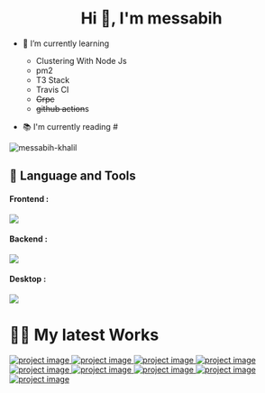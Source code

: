 <h1 align="center">Hi 👋, I'm messabih</h1>

- 🌱 I’m currently learning 
  <ul>
  
    <li>Clustering With Node Js</li>
  
  <li>pm2</li>
  <li>T3 Stack</li>
  <li>Travis CI</li>
  <li><s>Grpc</s></li>
  <li><s>github action</s>s</li>

  </ul>

- 📚 I'm currently reading #


<p align="left">
</p>
<div style="display:flex;">
  <span><img align="center" src="https://github-readme-streak-stats.herokuapp.com/?user=messabih-khalil&" alt="messabih-khalil" /></span>
</div>

## 📝 Language and Tools

<div style="padding-right:1rem;"> 
<h4>Frontend : </h4>

<img src="https://skillicons.dev/icons?i=html,css,js,typescript,react,redux,vue,nuxt,vite,svelte,sass,bootstrap,tailwind,xd,ps,ai,figma">

<h4>Backend : </h4>

<img src="https://skillicons.dev/icons?i=python,django,fastapi,js,nodejs,express,sqlite,mysql,postgres,mongodb,bash,vim,docker">
</div>

<h4>Desktop : </h4>

<img src="https://skillicons.dev/icons?i=electron">
</div>

<h1>👨‍💻 My latest Works</h1>

<div>
  
   <span>
  <a href="https://gitcardsio.vercel.app/">
    <img src="http://res.cloudinary.com/dzaexcnbp/image/upload/v1685824582/gitcards/cytwjpqldvaiapweamrv.png" alt="project image"/>
  </a>
<span>
  <a href="https://pokecss.vercel.app/">
    <img src="http://res.cloudinary.com/dzaexcnbp/image/upload/v1685818004/gitcards/rjf7on8jfxwspk0uz9gy.png" alt="project image"/>
  </a>
   

     
  <a href="https://github.com/messabih-khalil/univpaper">
    <img src="http://res.cloudinary.com/dzaexcnbp/image/upload/v1685818085/gitcards/xqhni0glcmjunjfkad5j.png" alt="project image"/>
  </a>
<!--    -->
  <span>
  <a href="https://github.com/messabih-khalil/taskite">
    <img src="http://res.cloudinary.com/dzaexcnbp/image/upload/v1685819695/gitcards/e2pt9bqxy2b8b5g1m9yj.png" alt="project image"/>
  </a>
<span>
<!--    -->
 
  <a href="https://github.com/messabih-khalil/patient-crm">
    <img src="http://res.cloudinary.com/dzaexcnbp/image/upload/v1685818220/gitcards/zfmutk1uk41fmjgmwxz4.png" alt="project image"/>
  </a>


  <a href="https://github.com/messabih-khalil/tabib-app">
    <img src="http://res.cloudinary.com/dzaexcnbp/image/upload/v1685818380/gitcards/wchavw1rkplgnqfyhihh.png" alt="project image"/>
  </a>

  

  <a href="https://github.com/messabih-khalil/gaussCli">
    <img src="http://res.cloudinary.com/dzaexcnbp/image/upload/v1685818425/gitcards/okbfabcbkye6jpggiqce.png" alt="project image"/>
  </a>


  <a href="https://github.com/messabih-khalil/SorterC">
    <img src="http://res.cloudinary.com/dzaexcnbp/image/upload/v1685818530/gitcards/vjvrku6rn83rbvhkogmz.png" alt="project image"/>
  </a>
  
  
  <a href="https://github.com/messabih-khalil/BigO-tool">
    <img src="http://res.cloudinary.com/dzaexcnbp/image/upload/v1685818707/gitcards/grxu9pvy9eqg6rtwgglx.png" alt="project image"/>
  </a>
  
  
 
</div>

